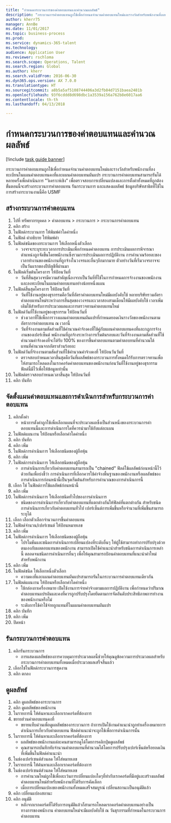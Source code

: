```yaml
--- 
title: "กำหนดกระบวนการของค่าตอบแทนและคำนวณผลลัพธ์"
description: "กระบวนการค่าตอบแทนถูกใช้เพื่อกำหนดจำนวนค่าตอบแทนใหม่และรางวัลสำหรับพนักงานที่ลงทะเบียนในแผนค่าตอบแทนคงที่และแผนค่าตอบแทนผันแปร "
author: kherr75
manager: AnnBe
ms.date: 11/01/2017
ms.topic: business-process
ms.prod: 
ms.service: dynamics-365-talent
ms.technology: 
audience: Application User
ms.reviewer: rschloma
ms.search.scope: Operations, Talent
ms.search.region: Global
ms.author: kherr
ms.search.validFrom: 2016-06-30
ms.dyn365.ops.version: AX 7.0.0
ms.translationtype: HT
ms.sourcegitcommit: a8b5a5af5108744406a3d2fb84d7151baea2481b
ms.openlocfilehash: 93f6cddd8d698dbc1a3539a156a762b8e6017aa6
ms.contentlocale: th-th
ms.lasthandoff: 04/13/2018

---
```

# <a name="define-compensation-process-and-calculate-results"></a>กำหนดกระบวนการของค่าตอบแทนและคำนวณผลลัพธ์

[!include [task guide banner](../../includes/task-guide-banner.md)]

กระบวนการค่าตอบแทนถูกใช้เพื่อกำหนดจำนวนค่าตอบแทนใหม่และรางวัลสำหรับพนักงานที่ลงทะเบียนในแผนค่าตอบแทนคงที่และแผนค่าตอบแทนผันแปร  กระบวนการค่าตอบแทนสามารถรันได้หลายครั้งเพื่อดำเนินการ "วิเคราะห์เชิง" เพื่อตรวจสอบการเปลี่ยนแปลงและการตั้งค่าทั้งหมดที่ถูกต้อง  ขั้นตอนนี้จะสร้างกระบวนการค่าตอบแทน รันกระบวนการ และแสดงผลลัพธ์  ข้อมูลบริษัทสาธิตที่ใช้ในการสร้างกระบวนงานนี้คือ USMF


## <a name="create-a-compensation-process"></a>สร้างกระบวนการค่าตอบแทน
1. ไปที่ ทรัพยากรบุคคล > ค่าตอบแทน > กระบวนการ > กระบวนการค่าตอบแทน
2. คลิก สร้าง
3. ในฟิลด์กระบวนการ ให้พิมพ์ค่าใดค่าหนึ่ง
4. ในฟิลด์ คำอธิบาย ให้พิมพ์ค่า
5. ในฟิลด์ชนิดของกระบวนการ ให้เลือกหนึ่งตัวเลือก
    * วงจรจะระบุระยะเวลาการประเมินเพื่อกำหนดค่าตอบแทน  การประเมินผลการพิจารณาตำแหน่งถูกจัดขึ้นโดยพนักงานซึ่งรวมการประเมินผลการปฎิบัติงาน การคำนวณร้อยละของเวลาทำงานของพนักงานที่ถูกจ้างในวงจรและอื่นๆอีกมากมาย  ตัวอย่างวันที่เริ่มวงจรอาจจะเป็นวันแรกของปีบัญชีที่ผ่านมา  
6. ในฟิลด์เริ่มต้นโครงการ ให้ป้อนวันที่
    * วันที่สิ้นสุดวงจรมีความสำคัญเนื่องจากเป็นวันที่ที่ใช้ในการกำหนดการจ้างงานของพนักงานและลงทะเบียนในแผนค่าตอบแทนอย่างน้อยหนึ่งแผน  
7. ในฟิลด์สิ้นสุดโครงการ ให้ป้อนวันที่
    * วันที่ใช้งานอยู่ของธุรกรรมคือวันที่อัตราค่าตอบแทนใหม่มีผลบังคับใช้  หลายบริษัทรวมอัตราค่าตอบแทนใหม่ระหว่างการสิ้นสุดของวงจรและเวลาสองสามเดือนให้มีผลบังคับใช้  เวลาเพิ่มเติมใช้สำหรับการประมวลผลและการตรวจทานค่าตอบแทนใหม่  
8. ในฟิลด์วันที่ใช้งานอยู่ของธุรกรรม ให้ป้อนวันที่
    * ช่วงเวลาที่ใช้เพื่อการวางแผนค่าตอบแทนผันแปรที่กำหนดยอดเงินรางวัลของพนักงานตามอัตราการค่าตอบแทน ณ เวลานี้  
    * วันที่จ้างงานตามสัดส่วนที่ใช้คำนวณค่าจ้างคงที่ใช้คู่กับแผนค่าตอบแทนคงที่และกฎการจ้างงานของเปอร์เซ็นต์   พนักงานที่ถูกจ้างระหว่างการเริ่มต้นรอบและวันที่จ้างงานตามสัดส่วนที่ใช้คำนวณค่าจ้างคงที่จะได้รับ 100% ของการขึ้นค่าตอบแทนตามค่าตอบทนที่คำนวณได้ แทนที่คำนวณจากอัตราส่วนร้อยละ  
9. ในฟิลด์วันที่จ้างงานตามสัดส่วนที่ใช้คำนวณค่าจ้างคงที่ ให้ป้อนวันวันที่
    * ตรวจสอบกำหนดเวลาสิ้นสุดคือวันที่ผลลัพธ์ของกระบวนการทั้งหมดไก้รับการตรวจทานเพื่อให้สามารถโหลดลงในเรกคอร์ดค่าตอบแทนของพนักงานก่อนวันที่ใช้งานอยู่ของธุรกรรม  ฟิลด์นี้มีไว้เพื่อให้ข้อมูลเท่านั้น   
10. ในฟิลด์ตรวจสอบกำหนดเวลาสิ้นสุด ให้ป้อนวันที่
11. คลิก บันทึก

## <a name="setup-the-compensation-plans-and-actions-for-a-compensation-process"></a>จัดตั้งแผนค่าตอบแทนและการดำเนินการสำหรับกระบวนการค่าตอบแทน
1. คลิกตั้งค่า
    * หน้าการตั้งค่าถูกใช้เพื่อเลือกแผนที่จะประมวลผลซึ่งเป็นส่วนหนึ่งของกระบวนการค่าตอบแทนนี้และการดำเนินการใดที่ควรนำมาใช้กับแต่ละแผน  
2. ในฟิลด์แผนงาน ให้ป้อนหรือเลือกค่าใดค่าหนึ่ง
3. คลิก บันทึก
4. คลิก เพิ่ม
5. ในฟิลด์การดำเนินการ ให้เลือกชนิดของผู้ถือหุ้น
6. คลิก เพิ่ม
7. ในฟิลด์การดำเนินการ ให้เลือกชนิดของผู้ถือหุ้น
    * การดำเนินการเกี่ยวกับค่าตอบแทนสามารถเป็น "chained" ฟิลด์ใช้ผลลัพธ์ก่อนหน้านี้ไว้ด้วยกันเพื่อบ่งชี้ว่า การดำเนินการที่เลือกควรใช้ค่าจ้างพื้นฐานของพนักงานหรือผลลัพธ์ของการดำเนินการก่อนหน้านี้เป็นจุดเริ่มต้นสำหรับการคำนวณของการดำเนินการนี้  
8. เลือก ใช่ ในฟิลด์การใช้ผลลัพธ์ก่อนหน้านี้
9. คลิก เพิ่ม
10. ในฟิลด์การดำเนินการ ให้เลือกชนิดทั่วไปของการดำเนินการ
    * ชนิดของการดำเนินการเกี่ยวกับค่าตอบแทนที่แตกต่างกันให้ฟิลด์ที่แตกต่างกัน  สำหรับชนิดการดำเนินการเกี่ยวกับค่าตอบแทนทั่วไป เปอร์เซ็นต์การเพิ่มขึ้นหรือจำนวนที่เพิ่มขึ้นสามารถระบุได้  
11. เลือก เลือกตัวเลือกจำนวนการขึ้นค่าตอบแทน
12. ในฟิลด์จำนวน/เปอร์เซนต์ ให้ป้อนหมายเลข
13. คลิก เพิ่ม
14. ในฟิลด์การดำเนินการ ให้เลือกชนิดของผู้ถือหุ้น
    * โปรโมชันและชนิดการดำเนินการเปลี่ยนแปลงที่ระดับอื่นๆ ให้ผู้ใช้สามารถทำการปรับปรุงด้วยตนเองกับผลตอบแทนของพนักงาน  สามารถเปิดใช้คำแนะนำสำหรับชนิดการดำเนินการเหล่านี้ ตลอดจนชนิดการดำเนินการอื่นๆ เพื่อให้คุณสามารถป้อนค่าตอบแทนที่แนะนำค่าใหม่สำหรับพนักงาน  
15. คลิก เพิ่ม
16. ในฟิลด์ชนิด ให้เลือกหนึ่งตัวเลือก
    * ความคงที่และแผนค่าตอบแทนผันแปรสามารถรันในกระบวนการค่าตอบแทนเดียวกัน  
17. ในฟิลด์แผนงาน ให้ป้อนหรือเลือกค่าใดค่าหนึ่ง
    * ใช้กล่องกาเครื่องหมาย เปิดใช้งานการจ่ายค่าจ้างตามผลการปฏิบัติงาน เพื่อกำหนดว่าปริมาณค่าตอบแทนแปรผันและคงที่ควรถูกปรับปรุงโดยยึดตามการจัดอันดับประสิทธิภาพการทำงานของพนักงานหรือไม่  
    * ระดับการใช้ค่าใช้จ่ายถูกแทนที่ในแผนค่าตอบแทนผันแปร  
18. คลิก บันทึก
19. คลิก เพิ่ม
20. ปิดหน้า

## <a name="run-the-compensation-process"></a>รันกระบวนการค่าตอบแทน
1. คลิกรันกระบวนการ
    * การแสดงผลลัพธ์ของการควบคุมการประมวลผลนี้ช่วยให้คุณดูข้อความการประมวลผลสำหรับกระบวนการค่าตอบแทนทั้งหมดเมื่อประมวลผลเสร็จสิ้นแล้ว  
2. เลือกใช่ในฟิลด์กระบวนการชุดงาน
3. คลิก ตกลง

## <a name="view-the-results"></a>ดูผลลัพธ์
1. คลิก ดูผลลัพธ์ของกระบวนการ
2. คลิก ดูผลลัพธ์ของพนักงาน
3. ในรายการนี้ ให้ค้นหาและเลือกเรกคอร์ดที่ต้องการ
4. ขยายส่วนค่าตอบแทนคงที่
    * ขยายแท็บด่วนเพื่อดูผลลัพธ์ของกระบวนการ  ถ้าการเปิดใช้งานคำแนะนำถูกทำเครื่องหมายการดำเนินการเกี่ยวกับค่าตอบแทน ฟิลด์คำแนะนำจะถูกใช้เพื่อการดำเนินการนั้น  
5. ในรายการนี้ ให้ค้นหาและเลือกเรกคอร์ดที่ต้องการ
    * ผลลัพธ์ของพนักงานแต่ละคนสามารถดูได้โดยการคลิกปุ่มดูผลลัพธ์  
    * คุณสามารถบันทึกทับจำนวนค่าตอบแทนที่คำนวณได้โดยการปรับปรุงเปอร์เซ็นต์หรือยอดเงินที่เพิ่มขึ้นในฟิลด์คำแนะนำ  
6. ในช่องเปอร์เซนต์ส่วนลด ให้ใส่หมายเลข
7. ในรายการนี้ ให้ค้นหาและเลือกเรกคอร์ดที่ต้องการ
8. ในช่องเปอร์เซนต์ส่วนลด ให้ใส่หมายเลข
    * การคำนวณใหม่ถูกใช้เพื่อละเว้นการเปลี่ยนแปลงใดๆที่ทำกับเรกคอร์ดที่มีอยู่และสร้างผลลัพธ์ค่าตอบแทนใหม่สำหรับพนักงานที่ได้รับการคัดเลือก  
    * เมื่อการเปลี่ยนแปลงของพนักงานทั้งหมดเสร็จสมบูรณ์ เปลี่ยนสถานะเป็นอนุมัติแล้ว  
9. คลิก เปลี่ยนแปลงสถานะ
10. คลิก อนุมัติ
    * หลังจากเรกคอร์ดที่ได้รับการอนุมัติแล้วก็สามารถโหลดเรกคอร์ดค่าตอบแทนอย่างเป็นทางการของพนักงาน  ค่าตอบแทนใหม่จะมีผลบังคับใช้ ณ วันธุรกรรมที่กำหนดในกระบวนการค่าตอบแทน  


